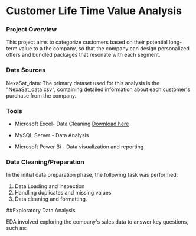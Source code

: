 # Customer Life Time Value Analysis

### Project Overview

This project aims to categorize customers based on their potential long-term value to a the company, so that the company can design personalized offers and bundled packages that resonate with each segment.


### Data Sources

NexaSat_data: The primary dataset used for this analysis is the "NexaSat_data.csv", containing detailed information about each customer's purchase from the company.

### Tools

- Microsoft Excel- Data Cleaning  [Download here](https://microsoft.com)

- MySQL Server - Data Analysis

- Microsoft Power Bi - Data visualization and reporting

### Data Cleaning/Preparation

In the initial data preparation phase, the following task was performed:
1. Data Loading  and inspection
2. Handling duplicates and missing values
3. Data cleaning and formatting.

##Exploratory Data Analysis

EDA involved exploring the company's sales data to answer key questions, such as:

